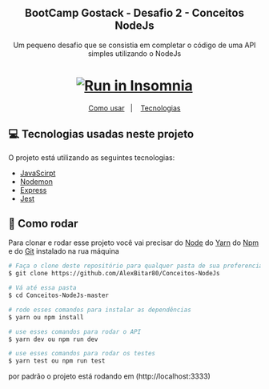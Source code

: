<h2 align="center">
	BootCamp Gostack - Desafio 2 - Conceitos NodeJs
</h2>
<p align="center">
  Um pequeno desafio que se consistia em completar o código de uma API simples utilizando o NodeJs
</p>

<h1 align="center">
  <a href="https://insomnia.rest/run/?label=Desafio%20Conceitos%20NodeJS&uri=https%3A%2F%2Fgithub.com%2FAlexBitar80%2FConceitos-NodeJs%2Fblob%2Fmaster%2FInsomnia.json" target="_blank"><img src="https://insomnia.rest/images/run.svg" alt="Run in Insomnia"></a>
</h1>

<p align="center">
  <a href="#rocket-como-rodar">Como usar</a>&nbsp;&nbsp;&nbsp;|&nbsp;&nbsp;&nbsp;
  <a href="#computer-tecnologias-usadas-neste-projeto">Tecnologias</a>
</p>

## :computer: Tecnologias usadas neste projeto

O projeto está utilizando as seguintes tecnologias:

-  [JavaScirpt](https://developer.mozilla.org/pt-BR/docs/Web/JavaScript)
-  [Nodemon](https://nodemon.io/)
-  [Express](https://expressjs.com/pt-br/)
-  [Jest](https://jestjs.io/)

## :rocket: Como rodar

Para clonar e rodar esse projeto você vai precisar do [Node](https://nodejs.org/en/) do [Yarn](https://yarnpkg.com/) do [Npm](https://www.npmjs.com/get-npm) e do [Git](https://git-scm.com/) instalado na rua máquina

```bash
# Faça o clone deste repositório para qualquer pasta de sua preferencia
$ git clone https://github.com/AlexBitar80/Conceitos-NodeJs

# Vá até essa pasta
$ cd Conceitos-NodeJs-master

# rode esses comandos para instalar as dependências
$ yarn ou npm install

# use esses comandos para rodar o API
$ yarn dev ou npm run dev

# use esses comandos para rodar os testes
$ yarn test ou npm run test

```

por padrão o projeto está rodando em (http://localhost:3333)
